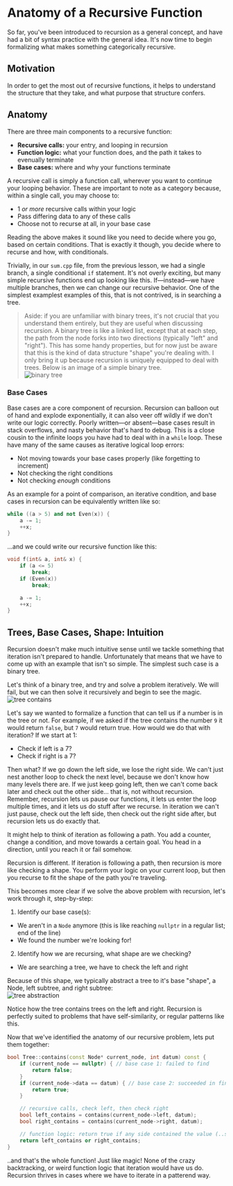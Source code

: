 # Anatomy of a Recursive Function

So far, you've been introduced to recursion as a general concept, and have had a bit of syntax practice with the general idea. It's now time to begin formalizing what makes something categorically recursive.

## Motivation

In order to get the most out of recursive functions, it helps to understand the structure that they take, and what purpose that structure confers.

## Anatomy

There are three main components to a recursive function:

* **Recursive calls:** your entry, and looping in recursion
* **Function logic:** what your function does, and the path it takes to evenually terminate
* **Base cases:** where and why your functions terminate

A recursive call is simply a function call, wherever you want to continue your looping behavior. These are important to note as a category because, within a single call, you may choose to:

* 1 *or more* recursive calls within your logic
* Pass differing data to any of these calls
* Choose not to recurse at all, in your base case

Reading the above makes it sound like you need to decide where you go, based on certain conditions. That is exactly it though, you decide where to recurse and how, with conditionals.

Trivially, in our `sum.cpp` file, from the previous lesson, we had a single branch, a single conditional `if` statement. It's not overly exciting, but many simple recursive functions end up looking like this. If—instead—we have multiple branches, then we can change our recursive behavior. One of the simplest examplest examples of this, that is not contrived, is in searching a tree.

> Aside: if you are unfamiliar with binary trees, it's not crucial that you understand them entirely, but they are useful when discussing recursion. A binary tree is like a linked list, except that at each step, the path from the node forks into two directions (typically "left" and "right"). This has some handy properties, but for now just be aware that this is the kind of data structure "shape" you're dealing with. I only bring it up because recursion is uniquely equipped to deal with trees. Below is an image of a simple binary tree.\
![binary tree](./figures/binary_tree.png)

### Base Cases

Base cases are a core component of recursion. Recursion can balloon out of hand and explode exponentially, it can also veer off wildly if we don't write our logic correctly. Poorly written—or absent—base cases result in stack overflows, and nasty behavior that's hard to debug. This is a close cousin to the infinite loops you have had to deal with in a `while` loop. These have many of the same causes as iterative logical loop errors:

* Not moving towards your base cases properly (like forgetting to increment)
* Not checking the right conditions
* Not checking *enough* conditions

As an example for a point of comparison, an iterative condition, and base cases in recursion can be equivalently written like so:
```c++
while ((a > 5) and not Even(x)) {
	a -= 1;
	++x;
}
```

...and we could write our recursive function like this:
```c++
void f(int& a, int& x) {
	if (a <= 5)
		break;
	if (Even(x))
		break;

	a -= 1;
	++x;
}
```

## Trees, Base Cases, Shape: Intuition

Recursion doesn't make much intuitive sense until we tackle something that iteration isn't prepared to handle. Unfortunately that means that we have to come up with an example that isn't so simple. The simplest such case is a binary tree.

Let's think of a binary tree, and try and solve a problem iteratively. We will fail, but we can then solve it recursively and begin to see the magic.\
![tree contains](./figures/tree_contains.png)

Let's say we wanted to formalize a function that can tell us if a number is in the tree or not. For example, if we asked if the tree contains the number `9` it would return `false`, but `7` would return true. How would we do that with iteration? If we start at 1:

* Check if left is a 7?
* Check if right is a 7?

Then what? If we go down the left side, we lose the right side. We can't just nest another loop to check the next level, because we don't know how many levels there are. If we just keep going left, then we can't come back later and check out the other side... that is, not without recursion. Remember, recursion lets us pause our functions, it lets us enter the loop multiple times, and it lets us do stuff after we recurse. In iteration we can't just pause, check out the left side, then check out the right side after, but recursion lets us do exactly that.

It might help to think of iteration as following a path. You add a counter, change a condition, and move towards a certain goal. You head in a direction, until you reach it or fail somehow.

Recursion is different. If iteration is following a path, then recursion is more like checking a shape. You perform your logic on your current loop, but then you recurse to fit the shape of the path you're traveling.

This becomes more clear if we solve the above problem with recursion, let's work through it, step-by-step:

1. Identify our base case(s):
  * We aren't in a `Node` anymore (this is like reaching `nullptr` in a regular list; end of the line)
  * We found the number we're looking for!
2. Identify how we are recursing, what shape are we checking?
  * We are searching a tree, we have to check the left and right

Because of this shape, we typically abstract a tree to it's base "shape", a Node, left subtree, and right subtree:\
![tree abstraction](./figures/tree_abstraction.png)

Notice how the tree contains trees on the left and right. Recursion is perfectly suited to problems that have self-similarity, or regular patterns like this.

Now that we've identified the anatomy of our recursive problem, lets put them together:
```c++
bool Tree::contains(const Node* current_node, int datum) const {
	if (current_node == nullptr) { // base case 1: failed to find
		return false;
	}
	if (current_node->data == datum) { // base case 2: succeeded in finding!
		return true;
	}

	// recursive calls, check left, then check right
	bool left_contains = contains(current_node->left, datum);
	bool right_contains = contains(current_node->right, datum);

	// function logic: return true if any side contained the value (..so use *or*)
	return left_contains or right_contains;
}
```

..and that's the whole function! Just like magic! None of the crazy backtracking, or weird function logic that iteration would have us do. Recursion thrives in cases where we have to iterate in a patterend way.
